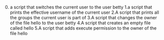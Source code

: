0. a script that switches the current user to the user betty
1.a script that prints the effective username of the current user
2.A script that prints all the groups the current user is part of
3.A script that changes the owner of the file hello to the user betty
4.A script that creates an empty file called hello
5.A script that adds execute permission to the owner of the file hello
